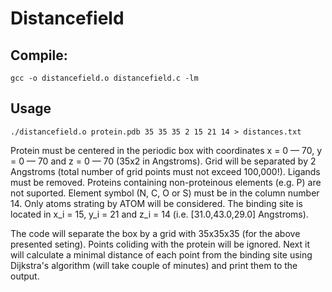 # Distancefield

## Compile:
`gcc -o distancefield.o distancefield.c -lm`

## Usage
`./distancefield.o protein.pdb 35 35 35 2 15 21 14 > distances.txt`

Protein must be centered in the periodic box with coordinates x = 0 &mdash; 70, y = 0 &mdash; 70 and z = 0 &mdash; 70
(35x2 in Angstroms). Grid will be separated by 2 Angstroms (total number of grid points must not exceed 100,000!).
Ligands must be removed. Proteins containing non-proteinous elements (e.g. P) are not suported.
Element symbol (N, C, O or S) must be in the column number 14. Only atoms strating by ATOM will be 
considered. The binding site is located in x_i = 15, y_i = 21 and z_i = 14 (i.e. [31.0,43.0,29.0] Angstroms).

The code will separate the box by a grid with 35x35x35 (for the above presented seting). Points coliding with the protein will
be ignored. Next it will calculate a minimal distance of each point from the binding site using Dijkstra's algorithm 
(will take couple of minutes) and print them to the output.

